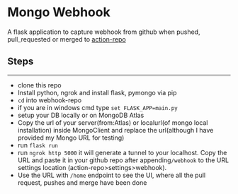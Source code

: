 # Mongo Webhook

A flask application to capture webhook from github when pushed, pull_requested or merged to [action-repo](https://github.com/harshdeepkanhai/action-repo)

## Steps
------------
* clone this repo
* Install python, ngrok and install flask, pymongo via pip
* `cd` into webhook-repo
* if you are in windows cmd type
`
set FLASK_APP=main.py
`
* setup your DB locally or on MongoDB Atlas
* Copy the url of your server(from:Atlas) or localurl(of mongo local installation) inside MongoClient and replace the url(although I have provided my Mongo URL for testing)
* run `flask run`
* run  `ngrok http 5000` it will generate a tunnel to your localhost. Copy the URL and paste it in your github repo after appending`/webhook` to the URL settings location (action-repo>settings>webhook).
* Use the URL with `/home` endpoint to see the UI, where all the pull request, pushes and merge have been done 
